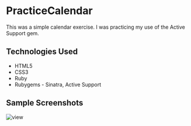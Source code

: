 # PracticeCalendar
<p> This was a simple calendar exercise. I was practicing my use of the Active Support gem.

<h2> Technologies Used </h2>
<ul>
<li> HTML5 </li>
<li> CSS3 </li>
<li> Ruby </li>
<li> Rubygems - Sinatra, Active Support </li>
</ul>

<h2> Sample Screenshots </h2>
<img src = "http://i.imgur.com/0Wj4mI0.png" alt = "view">

